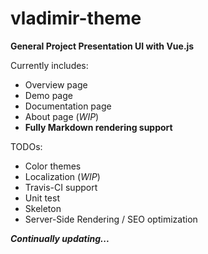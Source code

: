 # vladimir-theme

**General Project Presentation UI with Vue.js**

Currently includes:

- Overview page
- Demo page
- Documentation page
- About page (*WIP*)
- **Fully Markdown rendering support**

TODOs:

- Color themes
- Localization (*WIP*)
- Travis-CI support
- Unit test
- Skeleton
- Server-Side Rendering / SEO optimization

***Continually updating...***
